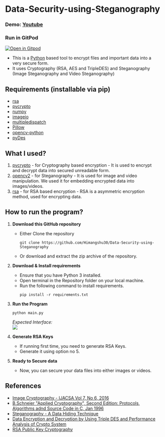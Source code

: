 # Data-Security-using-Steganography

### Demo: [Youtube](#main)
### Run in GitPod
[![Open in Gitpod](https://gitpod.io/button/open-in-gitpod.svg)](https://gitpod.io/#https://github.com/kunal-attri/Data-Security-using-Cryptography-and-Steganography/blobmmaster/main.py)


- This is a [Python](https://python.org/) based tool to encrypt files and important data into a very secure form.
- It uses Cryptography (RSA, AES and TripleDES) and Steganography (Image Steganography and Video Steganography)


## Requirements (installable via pip)
- [rsa](https://pypi.org/project/rsa/)
- [pycrypto](https://pypi.org/project/pycrypto/)
- [numpy](https://pypi.org/project/numpy/)
- [imageio](https://pypi.org/project/imageio/)
- [multipledispatch](https://pypi.org/project/multipledispatch/)
- [Pillow](https://pypi.org/project/Pillow/)
- [opencv-python](https://pypi.org/project/opencv-python/)
- [pyDes](https://pypi.org/project/pyDes/)


## What I used?
1. [pycrypto](https://docs.python.org/3/library/crypto.html) - for Cryptography based encryption - It is used to encrypt and decrypt data into secured unreadable form. 
2. [opencv2](https://opencv.org/) - for Steganography - It is used for image and video manipulation. We used it for embedding encrypted data into images/videos.
3. [rsa](https://stuvel.eu/python-rsa-doc/usage.html) - for RSA based encryption - RSA is a asymmetric encryption method, used for encrypting data.


## How to run the program?
1. **Download this GitHub repository**
	- Either Clone the repository
		```
		git clone https://github.com/Himangshu30/Data-Security-using-Steganography
		```
	- Or download and extract the zip archive of the repository.

2. **Download & Install requirements**
	- Ensure that you have Python 3 installed.
	- Open terminal in the Repository folder on your local machine.
	- Run the following command to install requirements.
		```
		pip install -r requirements.txt
 		```
3. **Run the Program**
	```
	python main.py
	```
	*Expected Interface:*
	<br><img src="lib/images/main_screen.png?raw=true">
4. **Generate RSA Keys**
   - If running first time, you need to generate RSA Keys.
   - Generate it using option no 5.
5. **Ready to Secure data**
   - Now, you can secure your data files into either images or videos.


## References
- [Image Cryptography - IJACSA Vol 7, No 6, 2016](http://www.ijarcs.info/index.php/Ijarcs/article/view/2771)
- [B.Schneier "Applied Cryptography", Second Edition: Protocols, Algorithms adnd Source Code in C, Jan 1996](https://archive.org/download/AppliedCryptographyBruceSchneier/Applied%20Cryptography%20%28Bruce%20Schneier%29.pdf)
- [Steganography - A Data Hiding Technique](https://www.researchgate.net/publication/49587597_Steganography-_A_Data_Hiding_Technique)
- [Data Encryption and Decryption by Using Triple DES and Performance Analysis of Crypto System](https://www.ijser.in/archives/v2i11/SjIwMTM0MDM=.pdf)
- [RSA Public Key Cryptography](https://www.researchgate.net/publication/318729097_RSA_Public_Key_Cryptography_Algorithm_-_A_Review)
